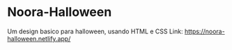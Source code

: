# Noora-Halloween

Um design basico para halloween, usando HTML e CSS
Link: https://noora-halloween.netlify.app/
